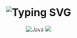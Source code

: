 <div align="center">
    <h1>
        <img src="https://readme-typing-svg.herokuapp.com?font=Jetbrains+mono&size=40&duration=3000&color=3382ca&center=true&vCenter=true&width=800&lines=Hey..+I'm+DamianHuckele;This+is..;..my+Github..;" alt="Typing SVG"/>
    </h1>
</div>


<div align="center">
    <img src="https://img.shields.io/badge/Java-007396?style=for-the-badge&logo=java&logoColor=white" alt="Java" />
    <img src="https://img.shields.io/badge/Python-007396?style=for-the-badge&logo=python&logoColor=white" alt"Python" />
</div>
